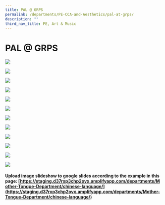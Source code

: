 ```yaml
---
title: PAL @ GRPS
permalink: /departments/PE-CCA-and-Aesthetics/pal-at-grps/
description: ""
third_nav_title: PE, Art & Music
---
```

# PAL @ GRPS
![](/images/Departments/PE,%20CCA%20and%20Aesthetics/PAL%20@%20GRPS%20Slide1.jpg)

![](/images/Departments/PE,%20CCA%20and%20Aesthetics/PAL%20@%20GRPS%20Slide2.jpg)

![](/images/Departments/PE,%20CCA%20and%20Aesthetics/PAL%20@%20GRPS%20Slide3.jpg)

![](/images/Departments/PE,%20CCA%20and%20Aesthetics/PAL%20@%20GRPS%20Slide4.jpg)

![](/images/Departments/PE,%20CCA%20and%20Aesthetics/PAL%20@%20GRPS%20Slide5.jpg)

![](/images/Departments/PE,%20CCA%20and%20Aesthetics/PAL%20@%20GRPS%20Slide6.jpg)

![](/images/Departments/PE,%20CCA%20and%20Aesthetics/PAL%20@%20GRPS%20Slide7.jpg)

![](/images/Departments/PE,%20CCA%20and%20Aesthetics/PAL%20@%20GRPS%20Slide8.jpg)

![](/images/Departments/PE,%20CCA%20and%20Aesthetics/PAL%20@%20GRPS%20Slide9.jpg)

![](/images/Departments/PE,%20CCA%20and%20Aesthetics/PAL%20@%20GRPS%20Slide10.jpg)

![](/images/Departments/PE,%20CCA%20and%20Aesthetics/PAL%20@%20GRPS%20Slide11.jpg)

![](/images/Departments/PE,%20CCA%20and%20Aesthetics/PAL%20@%20GRPS%20Slide12.jpg)

#### Upload image slideshow to google slides according to the example in this page: [https://staging.d37rxp3chp2ovx.amplifyapp.com/departments/Mother-Tongue-Department/chinese-language/](https://staging.d37rxp3chp2ovx.amplifyapp.com/departments/Mother-Tongue-Department/chinese-language/)